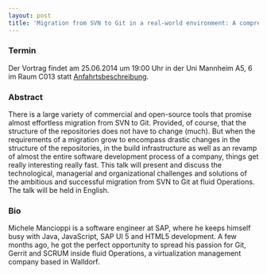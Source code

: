 ```yaml
---
layout: post
title: 'Migration from SVN to Git in a real-world environment: A comprehensive retrospective'
---
```


### Termin

Der Vortrag findet am 25.06.2014 um 19:00 Uhr in der Uni Mannheim A5, 6 im Raum C013 statt [Anfahrtsbeschreibung](/getting-there).

### Abstract

There is a large variety of commercial and open-source tools that promise almost effortless migration from SVN to Git. Provided, of course, that the structure of the repositories does not have to change (much). But when the requirements of a migration grow to encompass drastic changes in the structure of the repositories, in the build infrastructure as well as an revamp of almost the entire software development process of a company, things get really interesting really fast. This talk will present and discuss the technological, managerial and organizational challenges and solutions of the ambitious and successful migration from SVN to Git at fluid Operations.
The talk will be held in English.

### Bio

Michele Mancioppi is a software engineer at SAP, where he keeps himself busy with Java, JavaScript, SAP UI 5 and HTML5 development. A few months ago, he got the perfect opportunity to spread his passion for Git, Gerrit and SCRUM inside fluid Operations, a virtualization management company based in Walldorf.
